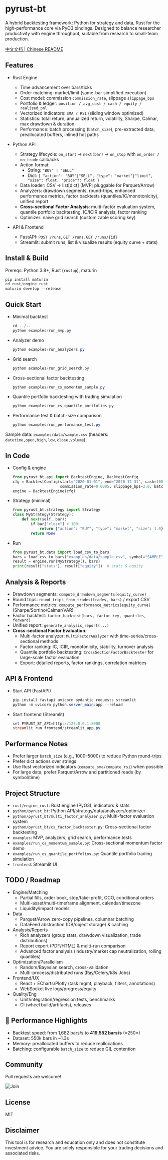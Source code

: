# pyrust-bt

A hybrid backtesting framework: Python for strategy and data, Rust for the high-performance core via PyO3 bindings. Designed to balance researcher productivity with engine throughput, suitable from research to small-team production.

[中文文档 | Chinese README](README.zh-CN.md)

## Features
- Rust Engine
  - Time advancement over bars/ticks
  - Order matching: market/limit (same-bar simplified execution)
  - Cost model: commission `commission_rate`, slippage `slippage_bps`
  - Portfolio & ledger: `position / avg_cost / cash / equity / realized_pnl`
  - Vectorized indicators: `SMA / RSI` (sliding window optimized)
  - Statistics: total return, annualized return, volatility, Sharpe, Calmar, max drawdown & duration
  - Performance: batch processing (`batch_size`), pre-extracted data, preallocated buffers, inlined hot paths

- Python API
  - Strategy lifecycle: `on_start` → `next(bar)` → `on_stop` with `on_order / on_trade` callbacks
  - Action format:
    - String: `"BUY" | "SELL"`
    - Dict: `{ "action": "BUY"|"SELL", "type": "market"|"limit", "size": float, "price"?: float }`
  - Data loader: CSV → list[dict] (MVP; pluggable for Parquet/Arrow)
  - Analyzers: drawdown segments, round-trips, enhanced performance metrics, factor backtests (quantiles/IC/monotonicity), unified report
  - **Cross-sectional Factor Analysis**: multi-factor evaluation system, quantile portfolio backtesting, IC/ICIR analysis, factor ranking
  - Optimizer: naive grid search (customizable scoring key)

- API & Frontend
  - FastAPI: `POST /runs`, `GET /runs`, `GET /runs/{id}`
  - Streamlit: submit runs, list & visualize results (equity curve + stats)

## Install & Build
Prereqs: Python 3.8+, Rust (`rustup`), maturin

```powershell
pip install maturin
cd rust/engine_rust
maturin develop --release
```

## Quick Start
- Minimal backtest
  ```powershell
  cd ../..
  python examples/run_mvp.py
  ```
- Analyzer demo
  ```powershell
  python examples/run_analyzers.py
  ```
- Grid search
  ```powershell
  python examples/run_grid_search.py
  ```
- Cross-sectional factor backtesting
  ```powershell
  python examples/run_cs_momentum_sample.py
  ```
- Quantile portfolio backtesting with trading simulation
  ```powershell
  python examples/run_cs_quantile_portfolios.py
  ```
- Performance test & batch-size comparison
  ```powershell
  python examples/run_performance_test.py
  ```

Sample data: `examples/data/sample.csv` (headers: `datetime,open,high,low,close,volume`).

## In Code
- Config & engine
  ```python
  from pyrust_bt.api import BacktestEngine, BacktestConfig
  cfg = BacktestConfig(start="2020-01-01", end="2020-12-31", cash=100000,
                       commission_rate=0.0005, slippage_bps=2.0, batch_size=1000)
  engine = BacktestEngine(cfg)
  ```
- Strategy (minimal)
  ```python
  from pyrust_bt.strategy import Strategy
  class MyStrategy(Strategy):
      def next(self, bar):
          if bar["close"] > 100:
              return {"action": "BUY", "type": "market", "size": 1.0}
          return None
  ```
- Run
  ```python
  from pyrust_bt.data import load_csv_to_bars
  bars = load_csv_to_bars("examples/data/sample.csv", symbol="SAMPLE")
  result = engine.run(MyStrategy(), bars)
  print(result["stats"], result["equity"])  # stats & equity
  ```

## Analysis & Reports
- Drawdown segments: `compute_drawdown_segments(equity_curve)`
- Round trips: `round_trips_from_trades(trades, bars)` / export CSV
- Performance metrics: `compute_performance_metrics(equity_curve)` (Sharpe/Sortino/Calmar/VAR)
- Factor backtest: `factor_backtest(bars, factor_key, quantiles, forward)`
- Unified report: `generate_analysis_report(...)`
- **Cross-sectional Factor Evaluation**:
  - Multi-factor analyzer: `MultiFactorAnalyzer` with time-series/cross-sectional methods
  - Factor ranking: IC, ICIR, monotonicity, stability, turnover analysis
  - Quantile portfolio backtesting: `CrossSectionFactorBacktester` for large-scale factor evaluation
  - Export: detailed reports, factor rankings, correlation matrices

## API & Frontend
- Start API (FastAPI)
  ```powershell
  pip install fastapi uvicorn pydantic requests streamlit
  python -m uvicorn python.server_main:app --reload
  ```
- Start frontend (Streamlit)
  ```powershell
  set PYRUST_BT_API=http://127.0.0.1:8000
  streamlit run frontend/streamlit_app.py
  ```

## Performance Notes
- Prefer larger `batch_size` (e.g., 1000–5000) to reduce Python round-trips
- Prefer dict actions over strings
- Use Rust vectorized indicators (`compute_sma/compute_rsi`) when possible
- For large data, prefer Parquet/Arrow and partitioned reads (by symbol/time)

## Project Structure
- `rust/engine_rust`: Rust engine (PyO3), indicators & stats
- `python/pyrust_bt`: Python API/strategy/data/analyzers/optimizer
- `python/pyrust_bt/multi_factor_analyzer.py`: Multi-factor evaluation system
- `python/pyrust_bt/cs_factor_backtester.py`: Cross-sectional factor backtesting
- `examples`: MVP, analyzers, grid search, performance tests
- `examples/run_cs_momentum_sample.py`: Cross-sectional momentum factor demo
- `examples/run_cs_quantile_portfolios.py`: Quantile portfolio trading simulation
- `frontend`: Streamlit UI

## TODO / Roadmap
- Engine/Matching
  - Partial fills, order book, stop/take-profit, OCO, conditional orders
  - Multi-asset/multi-timeframe alignment, calendar/timezone
  - Liquidity/impact models
- Data
  - Parquet/Arrow zero-copy pipelines, columnar batching
  - DataFeed abstraction (DB/object storage) & caching
- Analysis/Reports
  - Rich analyzers (group stats, drawdown visualization, trade distributions)
  - Report export (PDF/HTML) & multi-run comparison
  - Advanced factor analysis (industry/market cap neutralization, rolling quantiles)
- Optimization/Parallelism
  - Random/Bayesian search, cross-validation
  - Multi-process/distributed runs (Ray/Celery/k8s Jobs)
- Frontend/UX
  - React + ECharts/Plotly (task mgmt, playback, filters, annotations)
  - WebSocket live logs/progress/equity
- Quality/Eng
  - Unit/integration/regression tests, benchmarks
  - CI (wheel build/artifacts), releases

## 🚀 Performance Highlights
- Backtest speed: from 1,682 bars/s to **419,552 bars/s** (≈250×)
- Dataset: 550k bars in ~1.3s
- Memory: preallocated buffers to reduce reallocations
- Batching: configurable `batch_size` to reduce GIL contention

## Community
Pull requests are welcome!

![Join](images/yzbjs1.png)

## License
MIT

## Disclaimer
This tool is for research and education only and does not constitute investment advice. You are solely responsible for your trading decisions and associated risks. 